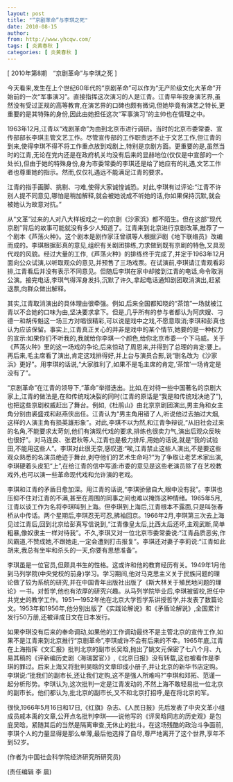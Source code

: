 ```yaml
---
layout: post
title: "“京剧革命”与李琪之死"
date: 2010-08-15
author: 
from: http://www.yhcqw.com/
tags: [ 炎黄春秋 ]
categories: [ 炎黄春秋 ]
---
```



[ 2010年第8期　“京剧革命”与李琪之死 ]


今天看来,发生在上个世纪60年代的“京剧革命”可以作为“无产阶级文化大革命”开始前的一次“军事演习”。直接指挥这次演习的人是江青。江青早年投身演艺界,虽然没有受过正规的高等教育,在演艺界的口碑也颇有微词,但她毕竟有演艺之特长,更重要的是其特殊的身份,因此由她担任这次“军事演习”的主帅也在情理之中。


1963年12月,江青以“戏剧革命”为由到北京市进行调研。当时的北京市委常委、宣传部部长李琪主管文艺工作。尽管宣传部的工作职责远不止于文艺工作,但江青的到来,使得李琪不得不将工作重点放到戏剧上,特别是京剧方面。更重要的是,虽然当时的江青,无论在党内还是在政府机关均没有后来的显赫地位(仅仅是中宣部的一个处长),但由于她的特殊身份,身为市委常委的李琪还是给了她应有的礼遇,文艺工作者也尊重她的指示。然而,仅仅礼遇远不能满足江青的要求。


江青的指手画脚、挑剔、刁难,使得大家诚惶诚恐。对此,李琪有过评论:“江青不许别人提不同意见,哪怕是稍加解释,就会被她说成不听她的话,你如果保持沉默,就会被她认为故意对抗。”


从“文革”过来的人对八大样板戏之一的京剧《沙家浜》都不陌生。但在这部“现代京剧”背后的故事可能就没有多少人知道了。江青来到北京进行京剧改革,推荐了一个剧本《芦荡火种》。这个剧本是剧作家汪曾祺等人根据沪剧《地下联络员》改编而成的。李琪根据彭真的意见,组织有关剧团排练,力求做到既有京剧的特色,又具现代戏的风貌。经过大量的工作,《芦荡火种》的排练终于完成了,并定于1963年12月面向公众试演,以听取观众的意见,并预售了三场戏票。在试演前,李琪请江青观看彩排,江青看后并没有表示不同意见。但随后李琪在家中却接到江青的电话,命令取消公演。接完电话,李琪气得浑身发抖,沉默了许久,拿起电话通知剧团取消演出,赶紧退票,向群众做出解释。


其实,江青取消演出的具体理由很牵强。例如,后来全国都知晓的“茶馆”一场就被江青以不合她的口味为由,坚决要求拿下。但是,几乎所有的参与者都认为阿庆嫂、刁德一和胡传魁这一场三方对唱很精彩,可以说是戏中之戏,不愿意取消;李琪和彭真也认为应该保留。事实上,江青真正关心的并非是戏中的某个情节,她要的是一种权力的宣示:如果你们不听我的,我就给你李琪一个颜色,给你北京市委一个下马威。关于《芦荡火种》里的这一场戏的争论,后来惊动了周恩来,并得到了总理的肯定:要上。再后来,毛主席看了演出,肯定这戏排得好,并上台与演员合影,说“剧名改为《沙家浜》更好”。用李琪的话说,“大家胜利了,如果不是毛主席的肯定,‘茶馆’一场肯定是没有了”。


“京剧革命”在江青的领导下,“革命”举措迭出。比如,在对待一些中国著名的京剧大家上,江青的做法是,在和传统戏决裂的同时(江青的原话是“我是和传统戏决绝了”),也把这些京剧权威赶出了舞台。例如,《杜鹃山》由北京京剧团演出,男主角和女主角分别由裘盛戎和赵燕侠出任。江青认为“男主角用错了人,听说他过去抽过大烟,这样的人演主角有损英雄形象”。对此,李琪不以为然,和江青争辩说,“从旧社会过来的名角,不能要求太苛刻,他们有演现代戏的要求,排练也很卖力气,演出后观众反映也很好”。对马连良、张君秋等人,江青也是极力排斥,用她的话说,就是“我的试验田,不能用这些人”。李琪对此很无奈,感叹道:“唉,江青禁止这些人演出,不是要这些观众熟悉的名演员绝迹于舞台,剥夺他们的艺术生命吗?”为了争取让老艺术家出演,李琪硬着头皮犯“上”,在给江青的信中写道:市委的意见是这些老演员除了在艺校教戏外,也可以演一些革命现代戏和允许演的老戏。


李琪和江青的矛盾日愈加深。用江青的话说,“李琪骄傲自大,眼中没有我”。李琪也压抑不住对江青的不满,甚至在周围的同事之间也难以掩饰这种情绪。1965年5月,江青以谈工作为名将李琪叫到上海。但李琪到上海后,江青根本不露面,只是叫张春桥从中传话。两个星期后,李琪忍无可忍,拂袖回京。1966年2月,李琪第三次去上海见过江青后,回到北京给彭真写信说到,“江青像皇太后,比西太后还坏,主观武断,简单粗暴,像奴隶主一样对待我”。不久,李琪又对一位北京市委常委说:“江青品质恶劣,作风霸道,不赞成她,不跟她走,一定会遭到打击报复”。李琪还对妻子李莉说:“江青如此胡来,我总有坐牢和杀头的一天,你要有思想准备”。


李琪虽是一位官员,但颇具书生的性格。这或许和他的教育经历有关。1949年1月他到马列学院(中央党校的前身)学习。学习期间,他对马克思主义关于民族问题的理论做了较为系统的研究,并在中国青年出版社出版了《斯大林关于殖民地问题的理论》一书。对哲学,他也有浓厚的研究兴趣。从马列学院毕业后,李琪被留校,担任中共党史的教学工作。1951—1952年他在北京大学哲学系讲授哲学,并发表了数篇论文。1953年和1956年,他分别出版了《实践论解说》和《矛盾论解说》,全国累计发行50万册,还被译成日文在日本发行。


如果李琪没有后来的奉命调动,如果他的工作调动最终不是主管北京的宣传工作,如果不是江青来到北京推行“京剧革命”,李琪或许不会有后来的不幸。1965年底,江青在上海指挥《文汇报》批判北京的副市长吴晗,抛出了姚文元保密了七八个月、九易其稿的《评新编历史剧〈海瑞罢官〉》,《北京日报》没有转载,这也被看作是李琪的罪过。后来上海又将批判吴晗的文章印成小册子,并让北京的新华书店定购。李琪说:“批我们的副市长,还让我们定购,这不是强人所难吗?”李琪和邓拓、范谨一起分析形势。李琪认为,这次批判一定是江青发动的,不然上海不敢轻易批一位北京的副市长。他们都认为,批北京的副市长,又不和北京打招呼,是在将北京的军。


很快,1966年5月16日和17日,《红旗》杂志、《人民日报》先后发表了中央文革小组成员戚本禹的文章,公开点名批判李琪——说他写的《评吴晗同志的历史观》是包庇吴晗。紧随其后的当然是隔离审查,无休止的批斗。在这场残酷的政治斗争面前,李琪个人的力量显得是那么单薄,最后他选择了自尽,尊严地离开了这个世界,享年不到52岁。

(作者为中国社会科学院经济研究所研究员)

(责任编辑 李 晨)


